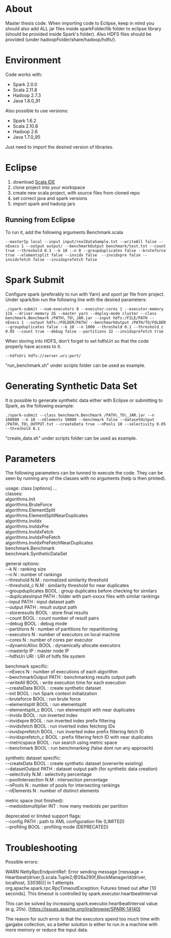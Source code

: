 # About

Master thesis code. When importing code to Eclipse, keep in mind you should also add ALL jar files inside sparkFolder/lib folder to eclipse library (should be provided inside Spark's folder). Also HDFS files should be provided (under hadoopFolder/share/hadoop/hdfs/).

# Environment

Code works with:
* Spark 2.0.0
* Scala 2.11.8
* Hadoop 2.7.3
* Java 1.8.0_91

Also possible to use versions:
* Spark 1.6.2
* Scala 2.10.8
* Hadoop 2.6
* Java 1.7.0_95

Just need to import the desired version of libraries.

# Eclipse

1. download [Scala IDE](http://scala-ide.org/download/sdk.html)
2. clone project into your workspace
3. create new scala project, with source files from cloned repo
4. set correct java and spark versions
5. import spark and hadoop jars

## Running from Eclipse


To run it, add the following arguments Benchmark.scala

```
--masterIp local --input input/realDataSample.txt --writeAll false --nExecs 1 --output output/ --benchmarkOutput benchmark/test.txt --count true --threshold 0.3 --k 10 --n 0 --groupduplicates false --bruteforce true --elementsplit false --invidx false  --invidxpre false --invidxfetch false --invidxprefetch false
```

# Spark Submit

Configure spark (preferably to run with Yarn) and xport jar file from project. Under spark/bin run the following line with the desired parameters:


```
./spark-submit --num-executors 8 --executor-cores 1 --executor-memory 11G --driver-memory 2G --master yarn --deploy-mode cluster --class benchmark.Benchmark /PATH\_TO\_JAR.jar --input hdfs:/FILE/PATH --nExecs 1 --output hdfs:/FOLDER/PATH/ --benchmarkOutput /PATH/TO/FOLDER --groupduplicates false --k 10 --n 1000 --threshold 0.1 --threshold_c 0.05 --count true --debug false --partitions 32 --invidxprefetch true
```

When storing into HDFS, don't forget to set hdfsUri so that the code properly have access to it.

```
--hdfsUri hdfs://server.uri:port/
```

"run_benchmark.sh" under scripts folder can be used as example.

# Generating Synthetic Data Set

It is possible to generate synthetic data either with Eclipse or submitting to Spark, as the following example:

```
./spark-submit --class benchmark.Benchmark /PATH\_TO\_JAR.jar --n 100000 --k 10 --nElements 50000 --benchmark false --datasetOutput /PATH\_TO\_OUTPUT.txt --createData true --nPools 10 --selectivity 0.05 --threshold 0.1
```

"create_data.sh" under scripts folder can be used as example.

# Parameters

The following parameters can be tunned to execute the code. They can be seen by running any of the classes with no arguments (help is then printed).

usage: class [options] ...  
classes:  
   algorithms.Init  
   algorithms.BruteForce  
   algorithms.ElementSplit  
   algorithms.ElementSplitNearDuplicates  
   algorithms.InvIdx  
   algorithms.InvIdxPre  
   algorithms.InvIdxFetch  
   algorithms.InvIdxPreFetch  
   algorithms.InvIdxPreFetchNearDuplicates  
   benchmark.Benchmark  
   benchmark.SyntheticDataSet  

general options:  
   --k                    N    : ranking size  
   --n                    N    : number of rankings  
   --threshold            N.M  : normalized similarity threshold  
   --threshold_c          N.M  : similarity threshold for near duplicates  
   --groupduplicates      BOOL : group duplicates before checking for similars  
   --duplicatesInput      PATH : folder with part-xxxxx files with similar rankings  
   --input                PATH : input dataset path  
   --output               PATH : result output path  
   --storeresults         BOOL : store final results  
   --count                BOOL : count number of result pairs  
   --debug                BOOL : debug mode  
   --partitions           N    : number of partitions for repartitioning  
   --executors            N    : number of executors on local machine  
   --cores                N    : number of cores per executor  
   --dynamicAlloc         BOOL : dynamically allocate executors  
   --masterIp             IP   : master node IP  
   --hdfsUri              URI  : URI of hdfs file system  

benchmark specific:  
   --nExecs               N    : number of executions of each algorithm  
   --benchmarkOutput      PATH : benchmarking results output path  
   --writeAll             BOOL : write execution time for each execution  
   --createData           BOOL : create synthetic dataset  
   --init                 BOOL : run Spark context initialization  
   --bruteforce           BOOL : run brute force  
   --elementsplit         BOOL : run elementsplit  
   --elementsplit_c       BOOL : run elementsplit with near duplicates  
   --invidx               BOOL : run inverted index  
   --invidxpre            BOOL : run inverted index prefix filtering  
   --invidxfetch          BOOL : run inverted index fetching IDs  
   --invidxprefetch       BOOL : run inverted index prefix filtering fetch ID  
   --invidxprefetch_c     BOOL : prefix filtering fetch ID with near duplicates  
   --metricspace          BOOL : run search using metric space  
   --benchmark            BOOL : run benchmarking (false dont run any approach)  
  
synthetic dataset specific:  
   --createData           BOOL : create synthetic dataset (overwrite existing)  
   --datasetOutput        PATH : dataset output path (for synthetic data creation)  
   --selectivity          N.M  : selectivity percentage  
   --poolIntersection     N.M  : intersection percentage  
   --nPools               N    : number of pools for intersecting rankings  
   --nElements            N    : number of distinct elements  
     
metric space (not finished):  
   --medoidsmultiplier    INT  : how many medoids per partition  
   
deprecated or limited support flags:  
   --config               PATH : path to XML configuration file (LIMITED)  
   --profiling            BOOL : profiling mode (DEPRECATED)   
  
# Troubleshooting

Possible errors:

WARN NettyRpcEndpointRef: Error sending message [message = Heartbeat(driver,[Lscala.Tuple2;@26a290f,BlockManagerId(driver, localhost, 33036))] in 1 attempts
org.apache.spark.rpc.RpcTimeoutException: Futures timed out after [10 seconds]. This timeout is controlled by spark.executor.heartbeatInterval

This can be solved by increasing spark.executor.heartbeatInterval value (e.g, 20s). [https://issues.apache.org/jira/browse/SPARK-14140]

The reason for such error is that the executors spend too much time with gargabe collection, so a better solution is either to run in a machine with more memory or reduce the input data.
